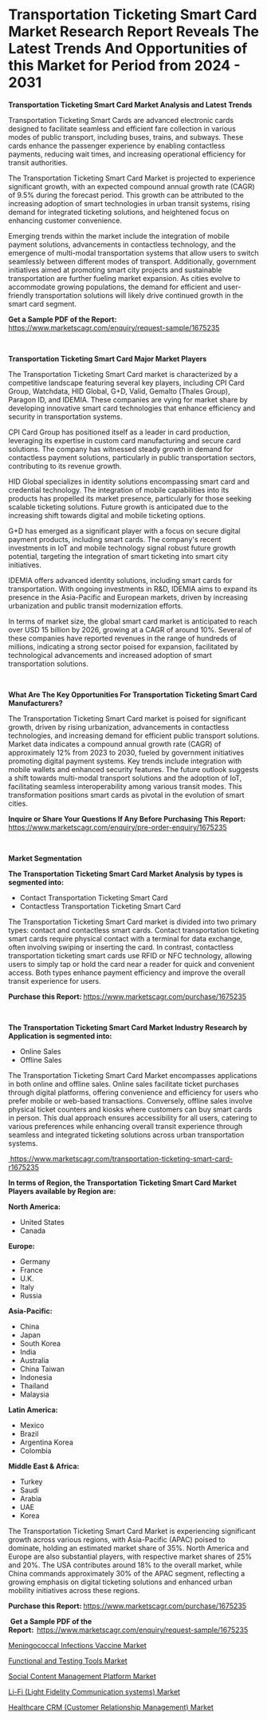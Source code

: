<p><h1>Transportation Ticketing Smart Card Market Research Report Reveals The Latest Trends And Opportunities of this Market for Period from 2024 - 2031</h1></p><p><strong>Transportation Ticketing Smart Card Market Analysis and Latest Trends</strong></p>
<p><p>Transportation Ticketing Smart Cards are advanced electronic cards designed to facilitate seamless and efficient fare collection in various modes of public transport, including buses, trains, and subways. These cards enhance the passenger experience by enabling contactless payments, reducing wait times, and increasing operational efficiency for transit authorities.</p><p>The Transportation Ticketing Smart Card Market is projected to experience significant growth, with an expected compound annual growth rate (CAGR) of 9.5% during the forecast period. This growth can be attributed to the increasing adoption of smart technologies in urban transit systems, rising demand for integrated ticketing solutions, and heightened focus on enhancing customer convenience. </p><p>Emerging trends within the market include the integration of mobile payment solutions, advancements in contactless technology, and the emergence of multi-modal transportation systems that allow users to switch seamlessly between different modes of transport. Additionally, government initiatives aimed at promoting smart city projects and sustainable transportation are further fueling market expansion. As cities evolve to accommodate growing populations, the demand for efficient and user-friendly transportation solutions will likely drive continued growth in the smart card segment.</p></p>
<p><strong>Get a Sample PDF of the Report:&nbsp;</strong> <a href="https://www.marketscagr.com/enquiry/request-sample/1675235?utm_campaign=1545&utm_medium=2&utm_source=Github&utm_content=ia&utm_term=10102024&utm_id=transportation-ticketing-smart-card">https://www.marketscagr.com/enquiry/request-sample/1675235</a></p>
<p>&nbsp;</p>
<p><strong>Transportation Ticketing Smart Card Major Market Players</strong></p>
<p><p>The Transportation Ticketing Smart Card market is characterized by a competitive landscape featuring several key players, including CPI Card Group, Watchdata, HID Global, G+D, Valid, Gemalto (Thales Group), Paragon ID, and IDEMIA. These companies are vying for market share by developing innovative smart card technologies that enhance efficiency and security in transportation systems.</p><p>CPI Card Group has positioned itself as a leader in card production, leveraging its expertise in custom card manufacturing and secure card solutions. The company has witnessed steady growth in demand for contactless payment solutions, particularly in public transportation sectors, contributing to its revenue growth.</p><p>HID Global specializes in identity solutions encompassing smart card and credential technology. The integration of mobile capabilities into its products has propelled its market presence, particularly for those seeking scalable ticketing solutions. Future growth is anticipated due to the increasing shift towards digital and mobile ticketing options.</p><p>G+D has emerged as a significant player with a focus on secure digital payment products, including smart cards. The company's recent investments in IoT and mobile technology signal robust future growth potential, targeting the integration of smart ticketing into smart city initiatives.</p><p>IDEMIA offers advanced identity solutions, including smart cards for transportation. With ongoing investments in R&D, IDEMIA aims to expand its presence in the Asia-Pacific and European markets, driven by increasing urbanization and public transit modernization efforts.</p><p>In terms of market size, the global smart card market is anticipated to reach over USD 15 billion by 2026, growing at a CAGR of around 10%. Several of these companies have reported revenues in the range of hundreds of millions, indicating a strong sector poised for expansion, facilitated by technological advancements and increased adoption of smart transportation solutions.</p></p>
<p>&nbsp;</p>
<p><strong>What Are The Key Opportunities For Transportation Ticketing Smart Card Manufacturers?</strong></p>
<p><p>The Transportation Ticketing Smart Card market is poised for significant growth, driven by rising urbanization, advancements in contactless technologies, and increasing demand for efficient public transport solutions. Market data indicates a compound annual growth rate (CAGR) of approximately 12% from 2023 to 2030, fueled by government initiatives promoting digital payment systems. Key trends include integration with mobile wallets and enhanced security features. The future outlook suggests a shift towards multi-modal transport solutions and the adoption of IoT, facilitating seamless interoperability among various transit modes. This transformation positions smart cards as pivotal in the evolution of smart cities.</p></p>
<p><strong>Inquire or Share Your Questions If Any Before Purchasing This Report:</strong> <a href="https://www.marketscagr.com/enquiry/pre-order-enquiry/1675235?utm_campaign=1545&utm_medium=2&utm_source=Github&utm_content=ia&utm_term=10102024&utm_id=transportation-ticketing-smart-card">https://www.marketscagr.com/enquiry/pre-order-enquiry/1675235</a></p>
<p>&nbsp;</p>
<p><strong>Market Segmentation</strong></p>
<p><strong>The Transportation Ticketing Smart Card Market Analysis by types is segmented into:</strong></p>
<p><ul><li>Contact Transportation Ticketing Smart Card</li><li>Contactless Transportation Ticketing Smart Card</li></ul></p>
<p><p>The Transportation Ticketing Smart Card market is divided into two primary types: contact and contactless smart cards. Contact transportation ticketing smart cards require physical contact with a terminal for data exchange, often involving swiping or inserting the card. In contrast, contactless transportation ticketing smart cards use RFID or NFC technology, allowing users to simply tap or hold the card near a reader for quick and convenient access. Both types enhance payment efficiency and improve the overall transit experience for users.</p></p>
<p><strong>Purchase this Report:&nbsp;</strong><a href="https://www.marketscagr.com/purchase/1675235?utm_campaign=1545&utm_medium=2&utm_source=Github&utm_content=ia&utm_term=10102024&utm_id=transportation-ticketing-smart-card">https://www.marketscagr.com/purchase/1675235</a></p>
<p>&nbsp;</p>
<p><strong>The Transportation Ticketing Smart Card Market Industry Research by Application is segmented into:</strong></p>
<p><ul><li>Online Sales</li><li>Offline Sales</li></ul></p>
<p><p>The Transportation Ticketing Smart Card Market encompasses applications in both online and offline sales. Online sales facilitate ticket purchases through digital platforms, offering convenience and efficiency for users who prefer mobile or web-based transactions. Conversely, offline sales involve physical ticket counters and kiosks where customers can buy smart cards in person. This dual approach ensures accessibility for all users, catering to various preferences while enhancing overall transit experience through seamless and integrated ticketing solutions across urban transportation systems.</p></p>
<p><a href="https://www.marketscagr.com/transportation-ticketing-smart-card-r1675235?utm_campaign=1545&utm_medium=2&utm_source=Github&utm_content=ia&utm_term=10102024&utm_id=transportation-ticketing-smart-card">&nbsp;https://www.marketscagr.com/transportation-ticketing-smart-card-r1675235</a></p>
<p><strong>In terms of Region, the Transportation Ticketing Smart Card Market Players available by Region are:</strong></p>
<p>
    <p> <strong> North America: </strong>
        <ul>
            <li>United States</li>
            <li>Canada</li>
        </ul>
        </p> 
    <p> <strong> Europe: </strong>
        <ul>
            <li>Germany</li>
            <li>France</li>
            <li>U.K.</li>
            <li>Italy</li>
            <li>Russia</li>
        </ul>
        </p> 
    <p> <strong> Asia-Pacific: </strong>
        <ul>
            <li>China</li>
            <li>Japan</li>
            <li>South Korea</li>
            <li>India</li>
            <li>Australia</li>
            <li>China Taiwan</li>
            <li>Indonesia</li>
            <li>Thailand</li>
            <li>Malaysia</li>
        </ul>
        </p> 
    <p> <strong> Latin America: </strong>
        <ul>
            <li>Mexico</li>
            <li>Brazil</li>
            <li>Argentina Korea</li>
            <li>Colombia</li>
        </ul>
        </p> 
    <p> <strong> Middle East & Africa: </strong>
        <ul>
            <li>Turkey</li>
            <li>Saudi</li>
            <li>Arabia</li>
            <li>UAE</li>
            <li>Korea</li>
        </ul>
    </p>
    </p>
<p><p>The Transportation Ticketing Smart Card Market is experiencing significant growth across various regions, with Asia-Pacific (APAC) poised to dominate, holding an estimated market share of 35%. North America and Europe are also substantial players, with respective market shares of 25% and 20%. The USA contributes around 18% to the overall market, while China commands approximately 30% of the APAC segment, reflecting a growing emphasis on digital ticketing solutions and enhanced urban mobility initiatives across these regions.</p></p>
<p><strong>Purchase this Report: </strong><a href="https://www.marketscagr.com/purchase/1675235?utm_campaign=1545&utm_medium=2&utm_source=Github&utm_content=ia&utm_term=10102024&utm_id=transportation-ticketing-smart-card">https://www.marketscagr.com/purchase/1675235</a></p>
<p>&nbsp;<strong>Get a Sample PDF of the Report:&nbsp;&nbsp;</strong><a href="https://www.marketscagr.com/enquiry/request-sample/1675235?utm_campaign=1545&utm_medium=2&utm_source=Github&utm_content=ia&utm_term=10102024&utm_id=transportation-ticketing-smart-card">https://www.marketscagr.com/enquiry/request-sample/1675235</a></p>
<p><strong></strong></p>
<p><p><a href="https://www.linkedin.com/pulse/comprehensive-analysis-global-meningococcal-infections-8ggwe?utm_campaign=1545&utm_medium=2&utm_source=Github&utm_content=ia&utm_term=10102024&utm_id=transportation-ticketing-smart-card">Meningococcal Infections Vaccine Market</a></p><p><a href="https://www.linkedin.com/pulse/functional-testing-tools-market-evolution-regional-adaptations-tmwpf?utm_campaign=1545&utm_medium=2&utm_source=Github&utm_content=ia&utm_term=10102024&utm_id=transportation-ticketing-smart-card">Functional and Testing Tools Market</a></p><p><a href="https://www.linkedin.com/pulse/strategic-insights-global-social-content-management-61h1e?utm_campaign=1545&utm_medium=2&utm_source=Github&utm_content=ia&utm_term=10102024&utm_id=transportation-ticketing-smart-card">Social Content Management Platform Market</a></p><p><a href="https://www.linkedin.com/pulse/how-li-fi-light-fidelity-communication-systems-market-evolve-growth-5wbue?utm_campaign=1545&utm_medium=2&utm_source=Github&utm_content=ia&utm_term=10102024&utm_id=transportation-ticketing-smart-card">Li-Fi (Light Fidelity Communication systems) Market</a></p><p><a href="https://www.linkedin.com/pulse/healthcare-crm-customer-relationship-management-market-global-zw7ee?utm_campaign=1545&utm_medium=2&utm_source=Github&utm_content=ia&utm_term=10102024&utm_id=transportation-ticketing-smart-card">Healthcare CRM (Customer Relationship Management) Market</a></p></p>
